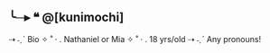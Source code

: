 ## ╰─▸ ❝ @[kunimochi]

⇢ ˗ˏˋ Bio
✧ ˚ · . Nathaniel or Mia
   ✧ ˚ · . 18 yrs/old
⇢ ˗ˏˋ Any pronouns!

